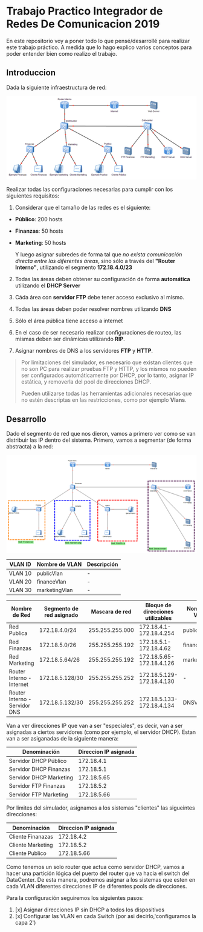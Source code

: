 # Trabajo Practico Integrador de Redes De Comunicacion 2019
En este repositorio voy a poner todo lo que pensé/desarrollé para realizar este trabajo práctico. A medida que lo hago explico varios conceptos para poder entender bien como realizo el trabajo.
## Introduccion
Dada la siguiente infraestructura de red:

![Infraestructura de red del EVA](redEva.png)

Realizar todas las configuraciones necesarias para cumplir con los siguientes requisitos:
 1. Considerar que el tamaño de las redes es el siguiente:
 - **Público**: 200 hosts
 - **Finanzas**: 50 hosts
 - **Marketing**: 50 hosts
 
	Y luego asignar subredes de forma tal que *no exista comunicación directa entre las diferentes áreas*, sino sólo a través del **"Router Interno"**, utilizando el segmento **172.18.4.0/23**

2. Todas las áreas deben obtener su configuración de forma **automática** utilizando el **DHCP Server**

3. Cáda área con **servidor FTP** debe tener acceso exclusivo al mismo.

4. Todas las áreas deben poder resolver nombres utilizando **DNS**

5. Sólo el área pública tiene acceso a internet

6. En el caso de ser necesario realizar configuraciones de routeo, las mismas deben ser dinámicas utilizando **RIP**.

7. Asignar nombres de DNS a los servidores **FTP** y **HTTP**.

> Por limitaciones del simulador, es necesario que existan clientes que no son PC para realizar pruebas FTP y HTTP, y los mismos no pueden ser configurados automáticamente por DHCP, por lo tanto, asignar IP estática, y removerla del pool de direcciones DHCP.
> 
> Pueden utilizarse todas las herramientas adicionales necesarias que no
> estén descriptas en las restricciones, como por ejemplo **Vlans**.

## Desarrollo
Dado el segmento de red que nos dieron, vamos a primero ver como se van distribuir las IP dentro del sistema.
Primero, vamos a segmentar (de forma abstracta) a la red:

![Red modificada para enteder abstracción](redAbstraida.png)

|VLAN ID|Nombre de VLAN|Descripción|
|--|--|--|
|VLAN 10|publicVlan|-|
|VLAN 20|financeVlan|-|
|VLAN 30|marketingVlan|-|

|Nombre de Red|Segmento de red asignado|Mascara de red|Bloque de direcciones utilizables|Nombre de VLAN|
|--|--|--|--|--|
|Red Publica|172.18.4.0/24|255.255.255.000|172.18.4.1-172.18.4.254|publicVlan|
|Red Finanzas|172.18.5.0/26|255.255.255.192|172.18.5.1-172.18.4.62|financeVlan|
|Red Marketing|172.18.5.64/26|255.255.255.192|172.18.5.65-172.18.4.126|marketingVlan|
|Router Interno - Internet|172.18.5.128/30|255.255.255.252|172.18.5.129-172.18.4.130|-|
|Router Interno - Servidor DNS|172.18.5.132/30|255.255.255.252|172.18.5.133-172.18.4.134|DNSVlan|

Van a ver direcciones IP que van a ser "especiales", es decir, van a ser asignadas a ciertos servidores (como por ejemplo, el servidor DHCP). Estan van a ser asiganadas de la siguiente manera:

|Denominación|Direccion IP asignada|
|--|--|
|Servidor DHCP Público|172.18.4.1|
|Servidor DHCP Finanzas|172.18.5.1|
|Servidor DHCP Marketing|172.18.5.65|
|Servidor FTP Finanzas|172.18.5.2|
|Servidor FTP Marketing|172.18.5.66|

Por limites del simulador, asignamos a los sistemas "clientes" las sigueintes direcciones:

|Denominación|Direccion IP asignada|
|--|--|
|Cliente Finanazas|172.18.4.2|
|Cliente Marketing|172.18.5.2|
|Cliente Publico|172.18.5.66|

Como tenemos un solo router que actua como servidor DHCP, vamos a hacer una partición lógica del puerto del router que va hacia el switch del DataCenter. De esta manera, podremos asignar a los sistemas que esten en cada VLAN diferentes direcciones IP de diferentes pools de direcciones.

Para la configuración seguiremos los siguientes pasos:

1. [x] Asignar direcciones IP sin DHCP a todos los dispositivos
2. [x] Configurar las VLAN en cada Switch (por asi decirlo,'configuramos la capa 2')
